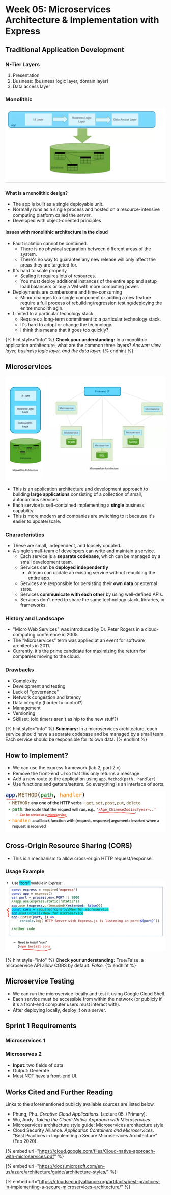 # Week 05: Microservices Architecture & Implementation with Express

## Traditional Application Development

### **N-Tier Layers**

1. Presentation
2. Business: \(business logic layer, domain layer\)
3. Data access layer

### Monolithic

![The three-tier monolithic design](../../.gitbook/assets/image%20%28517%29.png)

#### What is a monolithic design?

* The app is built as a single deployable unit.
* Normally runs as a single process and hosted on a resource-intensive computing platform called the _server_.
* Developed with object-oriented principles

#### Issues with monolithic architecture in the cloud

* Fault isolation cannot be contained.
  * There is no physical separation between different areas of the system.
  * There's no way to guarantee any new release will only affect the areas they are targeted for.
* It's hard to scale properly
  * Scaling it requires lots of resources.
  * You must deploy additional instances of the entire app and setup load balancers or buy a VM with more computing power.
* Deployments are cumbersome and time-consuming
  * Minor changes to a single component or adding a new feature require a full process of rebuilding/regression testing/deploying the enitre monolith agin.
* Limited to a particular techology stack.
  * Requires a long-term commitment to a particular technology stack.
  * It's hard to adopt or change the technology.
  * I think this means that it goes too quickly?

{% hint style="info" %}
**Check your understanding:** In a monolithic application architecture, what are the common three layers? _Answer: view layer, business logic layer, and the data layer._
{% endhint %}

## Microservices

![](../../.gitbook/assets/image%20%28514%29.png)

* This is an application architecture and development approach to building **large applications** consisting of a collection of small, autonomous services.
* Each service is self-contained implementing a **single** business capability.
* This is more modern and companies are switching to it because it's easier to update/scale.

### Characteristics

* These are small, independent, and loosely coupled.
* A single small-team of developers can write and maintain a service.
  * Each service is a **separate codebase**, which can be managed by a small development team.
  * Services can be **deployed independently**
    * A team can update an existing service without rebuilding the entire app.
  * Services are responsible for persisting their **own data** or external state.
  * Services **communicate with each other** by using well-defined APIs.
  * Services don't need to share the same technology stack, libraries, or frameworks.

### History and Landscape

* "Micro Web Services" was introduced by Dr. Peter Rogers in a cloud-computing conference in 2005.
* The "Microservices" term was applied at an event for software architects in 2011.
* Currently, it's the prime candidate for maximizing the return for companies moving to the cloud.

### Drawbacks

* Complexity
* Development and testing
* Lack of "governance"
* Network congestion and latency
* Data integrity \(harder to control?\)
* Management
* Versioning
* Skillset: \(old timers aren't as hip to the new stuff?\)

{% hint style="info" %}
**Summary:** In a microservices architecture, each service should have a separate codebase and be managed by a small team. Each service should be responsible for its own data.
{% endhint %}

## How to Implement?

* We can use the express framework \(lab 2, part 2.c\)
* Remove the front-end UI so that this only returns a message.
* Add a new route to the application using `app.Method(path, handler)`
* Use functions and getters/setters. So everything is an interface of sorts.

![](../../.gitbook/assets/image%20%28515%29.png)

## Cross-Origin Resource Sharing \(CORS\)

* This is a mechanism to allow cross-origin HTTP request/response.

### Usage Example

![](../../.gitbook/assets/image%20%28516%29.png)

{% hint style="info" %}
**Check your understanding:** True/False: a microservice API allow CORS by default. _False._
{% endhint %}

## Microservice Testing

* We can run the microservice locally and test it using Google Cloud Shell.
* Each service must be accessible from within the network \(or publicly if it's a front-end computer users must interact with\).
* After deploying locally, deploy it on a server. 

## Sprint 1 Requirements

### Microservices 1

### Microserves 2

* **Input**: two fields of data
* Output: Generate
* Must NOT have a front-end UI.

## Works Cited and Further Reading

Links to the aforementioned publicly available sources are listed below.

* Phung, Phu. _Creative Cloud Applications_. Lecture 05. \(Primary\).
* Wu, Andy. _Taking the Cloud-Native Approach with Microservices_. 
* Microservices architecture style guide:  Microservices architecture style.
* Cloud Security Alliance. _Application Containers and Microservices_. "Best Practices in Impolemting a Secure Microservices Architecture" \(Feb 2020\).

{% embed url="https://cloud.google.com/files/Cloud-native-approach-with-microservices.pdf" %}

{% embed url="https://docs.microsoft.com/en-us/azure/architecture/guide/architecture-styles/" %}

{% embed url="https://cloudsecurityalliance.org/artifacts/best-practices-in-implementing-a-secure-microservices-architecture/" %}



